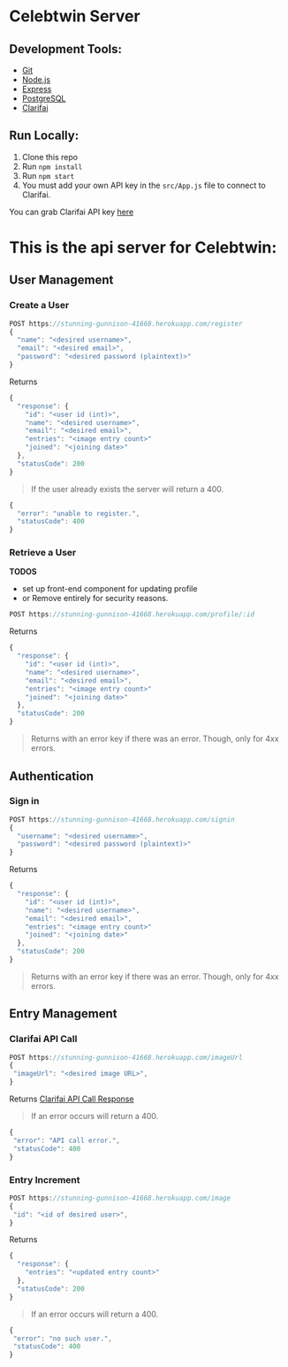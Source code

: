 # Celebtwin Server

## Development Tools:
* [Git](http://git-scm.com/)
* [Node.js](http://nodejs.org/)
* [Express](https://expressjs.com/)
* [PostgreSQL](https://postgresql.org/)
* [Clarifai](https://clarifai.com/)

## Run Locally:
1. Clone this repo
2. Run `npm install`
3. Run `npm start`
4. You must add your own API key in the `src/App.js` file to connect to Clarifai.

You can grab Clarifai API key [here](https://clarifai.com/)


# This is the api server for Celebtwin:

## User Management

### Create a User
```javascript
POST https://stunning-gunnison-41668.herokuapp.com/register
{
  "name": "<desired username>",
  "email": "<desired email>",
  "password": "<desired password (plaintext)>"
}
```

Returns

```javascript
{
  "response": {
    "id": "<user id (int)>",
    "name": "<desired username>",
    "email": "<desired email>",
    "entries": "<image entry count>"
    "joined": "<joining date>"
  },
  "statusCode": 200
}
```

 > If the user already exists the server will return a 400.
```javascript
{
  "error": "unable to register.",
  "statusCode": 400
}
```


### Retrieve a User
__TODOS__
- set up front-end component for updating profile
- or Remove entirely for security reasons.

```javascript
POST https://stunning-gunnison-41668.herokuapp.com/profile/:id
```

Returns

```javascript
{
  "response": {
    "id": "<user id (int)>",
    "name": "<desired username>",
    "email": "<desired email>",
    "entries": "<image entry count>"
    "joined": "<joining date>"
  },
  "statusCode": 200
}
```

> Returns with an error key if there was an error. Though, only for 4xx errors.


## Authentication

### Sign in

```javascript
POST https://stunning-gunnison-41668.herokuapp.com/signin
{
  "username": "<desired username>",
  "password": "<desired password (plaintext)>"
}
```

Returns

```javascript
{
  "response": {
    "id": "<user id (int)>",
    "name": "<desired username>",
    "email": "<desired email>",
    "entries": "<image entry count>"
    "joined": "<joining date>"
  },
  "statusCode": 200
}
```
 > Returns with an error key if there was an error. Though, only for 4xx errors.


## Entry Management

### Clarifai API Call

```javascript
POST https://stunning-gunnison-41668.herokuapp.com/imageUrl
{
 "imageUrl": "<desired image URL>",
}
```

Returns
[Clarifai API Call Response](https://clarifai.com/models/celebrity-image-recognition-model-e466caa0619f444ab97497640cefc4dc)


> If an error occurs will return a 400.

```javascript
{
 "error": "API call error.",
 "statusCode": 400
}
```

### Entry Increment

```javascript
POST https://stunning-gunnison-41668.herokuapp.com/image
{
 "id": "<id of desired user>",
}
```

Returns
```javascript
{
  "response": {
    "entries": "<updated entry count>"
  },
  "statusCode": 200
}
```


> If an error occurs will return a 400.

```javascript
{
 "error": "no such user.",
 "statusCode": 400
}
```
